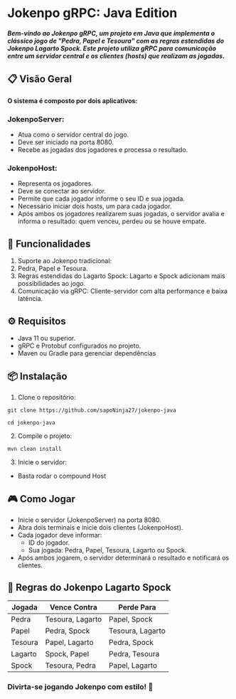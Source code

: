 # Jokenpo gRPC: Java Edition

##### Bem-vindo ao Jokenpo gRPC, um projeto em Java que implementa o clássico jogo de "Pedra, Papel e Tesoura" com as regras estendidas do Jokenpo Lagarto Spock. Este projeto utiliza gRPC para comunicação entre um servidor central e os clientes (hosts) que realizam as jogadas.

## 📋 Visão Geral

#### O sistema é composto por dois aplicativos:

### JokenpoServer:

- Atua como o servidor central do jogo.
- Deve ser iniciado na porta 8080.
- Recebe as jogadas dos jogadores e processa o resultado.

### JokenpoHost:

- Representa os jogadores.
- Deve se conectar ao servidor.
- Permite que cada jogador informe o seu ID e sua jogada.
- Necessário iniciar dois hosts, um para cada jogador.
- Após ambos os jogadores realizarem suas jogadas, o servidor avalia e informa o resultado: quem venceu, perdeu ou se houve empate.

## 🚀 Funcionalidades
1. Suporte ao Jokenpo tradicional:
2. Pedra, Papel e Tesoura.
3. Regras estendidas do Lagarto Spock: Lagarto e Spock adicionam mais possibilidades ao jogo.
4. Comunicação via gRPC:
Cliente-servidor com alta performance e baixa latência.

## ⚙️ Requisitos
- Java 11 ou superior.
- gRPC e Protobuf configurados no projeto.
- Maven ou Gradle para gerenciar dependências

## 📦 Instalação

1. Clone o repositório:
```
git clone https://github.com/sapoNinja27/jokenpo-java

cd jokenpo-java
```
2. Compile o projeto:

```
mvn clean install
```

3. Inicie o servidor:

- Basta rodar o compound Host

## 🎮 Como Jogar
- Inicie o servidor (JokenpoServer) na porta 8080.
- Abra dois terminais e inicie dois clientes (JokenpoHost).
- Cada jogador deve informar:
  - ID do jogador. 
  - Sua jogada: Pedra, Papel, Tesoura, Lagarto ou Spock.
- Após ambos jogarem, o servidor determinará o resultado e notificará os clientes.

## 🌟 Regras do Jokenpo Lagarto Spock
| Jogada	 | Vence Contra	     | Perde Para       |
|---------|-------------------|------------------|
| Pedra   | 	Tesoura, Lagarto | 	Papel, Spock    |
| Papel   | 	Pedra, Spock	    | Tesoura, Lagarto |
| Tesoura | 	Papel, Lagarto   | 	Pedra, Spock    |
| Lagarto | 	Spock, Papel     | 	Pedra, Tesoura  |
| Spock	  | Tesoura, Pedra    | 	Papel, Lagarto  |


### Divirta-se jogando Jokenpo com estilo! 🎲
































